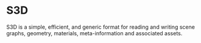 # S3D

S3D is a simple, efficient, and generic format for reading and writing scene graphs, geometry, materials, 
meta-information and associated assets. 

